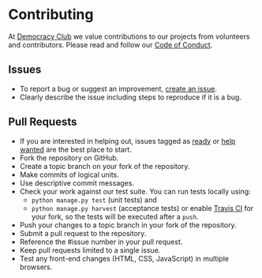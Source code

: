 # Contributing

At [Democracy Club](https://democracyclub.org.uk/) we value contributions to our projects from volunteers and contributors. Please read and follow our [Code of Conduct](https://democracyclub.org.uk/code-of-conduct/).

## Issues
* To report a bug or suggest an improvement, [create an issue](https://github.com/DemocracyClub/electionleaflets/issues/new).
* Clearly describe the issue including steps to reproduce if it is a bug.

## Pull Requests
* If you are interested in helping out, issues tagged as [ready](https://github.com/DemocracyClub/electionleaflets/issues?q=is%3Aopen%20is%3Aissue%20label%3Aready%20) or [help wanted](https://github.com/DemocracyClub/electionleaflets/labels/help%20wanted) are the best place to start.
* Fork the repository on GitHub.
* Create a topic branch on your fork of the repository.
* Make commits of logical units.
* Use descriptive commit messages.
* Check your work against our test suite. You can run tests locally using:
    * `python manage.py test` (unit tests) and
    * `python manage.py harvest` (acceptance tests)
    or enable [Travis CI](https://travis-ci.org/) for your fork, so the tests will be executed after a `push`.
* Push your changes to a topic branch in your fork of the repository.
* Submit a pull request to the repository.
* Reference the #issue number in your pull request.
* Keep pull requests limited to a single issue.
* Test any front-end changes (HTML, CSS, JavaScript) in multiple browsers.
